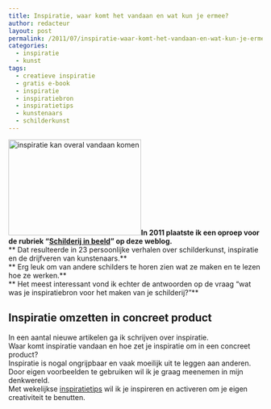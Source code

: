 ```yaml
---
title: Inspiratie, waar komt het vandaan en wat kun je ermee?
author: redacteur
layout: post
permalink: /2011/07/inspiratie-waar-komt-het-vandaan-en-wat-kun-je-ermee/
categories:
  - inspiratie
  - kunst
tags:
  - creatieve inspiratie
  - gratis e-book
  - inspiratie
  - inspiratiebron
  - inspiratietips
  - kunstenaars
  - schilderkunst
---
```

<img class="alignright wp-image-2179" title="inspiratie kan overal vandaan komen" src="http://www.schildertuin.nl/wordpress/wp-content/uploads/2011/07/inspiratie-300x217.jpg" alt="inspiratie kan overal vandaan komen" width="263" height="190" />**In 2011 plaatste ik een oproep voor de rubriek “[Schilderij in beeld][1]” op deze weblog.**  
** Dat resulteerde in 23 persoonlijke verhalen over schilderkunst, inspiratie en de drijfveren van kunstenaars.**  
** Erg leuk om van andere schilders te horen zien wat ze maken en te lezen hoe ze werken.**  
** Het meest interessant vond ik echter de antwoorden op de vraag “wat was je inspiratiebron voor het maken van je schilderij?”**

## Inspiratie omzetten in concreet product

In een aantal nieuwe artikelen ga ik schrijven over inspiratie.  
Waar komt inspiratie vandaan en hoe zet je inspiratie om in een concreet product?  
Inspiratie is nogal ongrijpbaar en vaak moeilijk uit te leggen aan anderen.  
Door eigen voorbeelden te gebruiken wil ik je graag meenemen in mijn denkwereld.  
Met wekelijkse [inspiratietips][2] wil ik je inspireren en activeren om je eigen creativiteit te benutten.

&nbsp;

 [1]: http://www.schildertuin.nl/wordpress/schilderijen/schilderij-in-beeld/ "Lees op deze pagina alles over de rubriek "
 [2]: http://www.schildertuin.nl/wordpress/inspiratietips/ "Inspiratietips, meld je aan en ontvang gratis e-book"